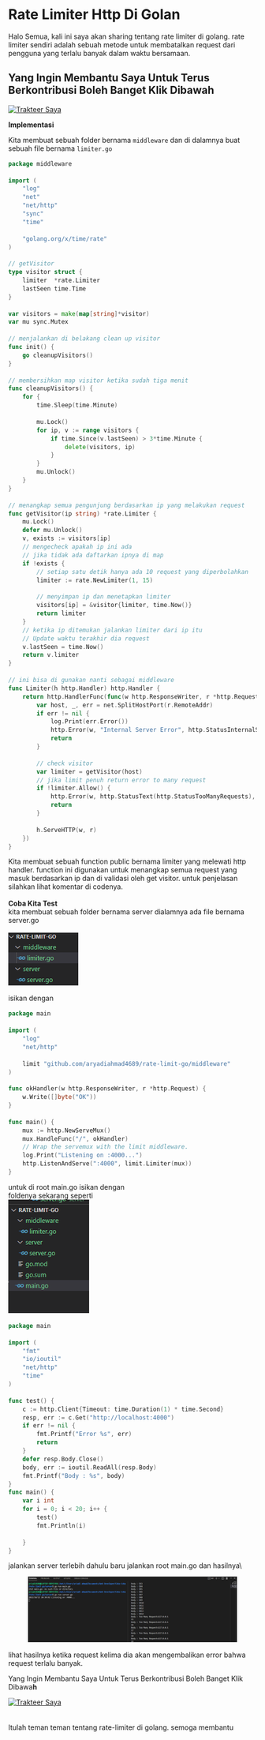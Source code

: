 # Rate Limiter Http Di Golan

Halo Semua, kali ini saya akan sharing tentang rate limiter di golang. rate limiter sendiri adalah sebuah metode untuk membatalkan request dari pengguna yang terlalu banyak dalam waktu bersamaan.

## Yang Ingin Membantu Saya Untuk Terus Berkontribusi Boleh Banget Klik Dibawa**h** <a href="#9a3c" id="9a3c"></a>

[![Trakteer Saya](https://cdn.trakteer.id/images/embed/trbtn-red-5.png)](https://trakteer.id/ariadi-ahmad-28xqo/tip)

**Implementasi**

Kita membuat sebuah folder bernama `middleware` dan di dalamnya buat sebuah file bernama `limiter.go`

```go
package middleware

import (
	"log"
	"net"
	"net/http"
	"sync"
	"time"

	"golang.org/x/time/rate"
)

// getVisitor
type visitor struct {
	limiter  *rate.Limiter
	lastSeen time.Time
}

var visitors = make(map[string]*visitor)
var mu sync.Mutex

// menjalankan di belakang clean up visitor
func init() {
	go cleanupVisitors()
}

// membersihkan map visitor ketika sudah tiga menit
func cleanupVisitors() {
	for {
		time.Sleep(time.Minute)

		mu.Lock()
		for ip, v := range visitors {
			if time.Since(v.lastSeen) > 3*time.Minute {
				delete(visitors, ip)
			}
		}
		mu.Unlock()
	}
}

// menangkap semua pengunjung berdasarkan ip yang melakukan request
func getVisitor(ip string) *rate.Limiter {
	mu.Lock()
	defer mu.Unlock()
	v, exists := visitors[ip]
	// mengecheck apakah ip ini ada
	// jika tidak ada daftarkan ipnya di map
	if !exists {
		// setiap satu detik hanya ada 10 request yang diperbolahkan
		limiter := rate.NewLimiter(1, 15)

		// menyimpan ip dan menetapkan limiter
		visitors[ip] = &visitor{limiter, time.Now()}
		return limiter
	}
	// ketika ip ditemukan jalankan limiter dari ip itu
	// Update waktu terakhir dia request
	v.lastSeen = time.Now()
	return v.limiter
}

// ini bisa di gunakan nanti sebagai middleware
func Limiter(h http.Handler) http.Handler {
	return http.HandlerFunc(func(w http.ResponseWriter, r *http.Request) {
		var host, _, err = net.SplitHostPort(r.RemoteAddr)
		if err != nil {
			log.Print(err.Error())
			http.Error(w, "Internal Server Error", http.StatusInternalServerError)
			return
		}

		// check visitor
		var limiter = getVisitor(host)
		// jika limit penuh return error to many request
		if !limiter.Allow() {
			http.Error(w, http.StatusText(http.StatusTooManyRequests), http.StatusTooManyRequests)
			return
		}

		h.ServeHTTP(w, r)
	})
}

```

Kita membuat sebuah function public bernama limiter yang melewati http handler. function ini digunakan untuk menangkap semua request yang masuk berdasarkan ip dan di validasi oleh get visitor. untuk penjelasan silahkan lihat komentar di codenya.\
\
**Coba Kita Test**\
kita membuat sebuah folder bernama server dialamnya ada file bernama server.go\
\
![](<../.gitbook/assets/image (6).png>)

isikan dengan

```go
package main

import (
	"log"
	"net/http"

	limit "github.com/aryadiahmad4689/rate-limit-go/middleware"
)

func okHandler(w http.ResponseWriter, r *http.Request) {
	w.Write([]byte("OK"))
}

func main() {
	mux := http.NewServeMux()
	mux.HandleFunc("/", okHandler)
	// Wrap the servemux with the limit middleware.
	log.Print("Listening on :4000...")
	http.ListenAndServe(":4000", limit.Limiter(mux))
}
```

untuk di root main.go isikan dengan\
foldenya sekarang seperti\
![](../.gitbook/assets/image.png)

```go
package main

import (
	"fmt"
	"io/ioutil"
	"net/http"
	"time"
)

func test() {
	c := http.Client{Timeout: time.Duration(1) * time.Second}
	resp, err := c.Get("http://localhost:4000")
	if err != nil {
		fmt.Printf("Error %s", err)
		return
	}
	defer resp.Body.Close()
	body, err := ioutil.ReadAll(resp.Body)
	fmt.Printf("Body : %s", body)
}
func main() {
	var i int
	for i = 0; i < 20; i++ {
		test()
		fmt.Println(i)

	}
}

```

jalankan server terlebih dahulu baru jalankan root main.go dan hasilnya\


<figure><img src="../.gitbook/assets/image (5).png" alt=""><figcaption></figcaption></figure>

lihat hasilnya ketika request kelima dia akan mengembalikan error bahwa request terlalu banyak.

Yang Ingin Membantu Saya Untuk Terus Berkontribusi Boleh Banget Klik Dibawa**h**

[![Trakteer Saya](https://cdn.trakteer.id/images/embed/trbtn-red-5.png)](https://trakteer.id/ariadi-ahmad-28xqo/tip)\
\
\
Itulah teman teman tentang rate-limiter di golang. semoga membantu
